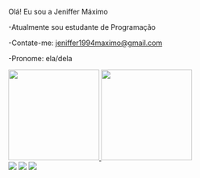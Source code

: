 Olá! Eu sou a Jeniffer Máximo


-Atualmente sou estudante de Programação

-Contate-me: jeniffer1994maximo@gmail.com

-Pronome: ela/dela


 <a href="https://github.com/jeniffer-mxm">
  <img height="180em" src="https://github-readme-stats.vercel.app/api?username=jeniffer-mxm&show_icons=true&theme=dracula&include_all_commits=true&count_private=true"/>
  <img height="180em" src="https://github-readme-stats.vercel.app/api/top-langs/?username=jeniffer-mxm&layout=compact&langs_count=7&theme=dracula"/>
</div>

<div>
  <a href="https://instagram.com/jeniffermaximo_" target="_blank"><img src="https://img.shields.io/badge/-Instagram-%23E4405F?style=for-the- badge&logo=instagram&logoColor=white" target="_blank"></a>
   <a href="https://www.linkedin.com/in/jeniffermaximo" target="_blank"><img src="https://img.shields.io/badge/-Linkedin-%230077B5??style=for-the- badge&logo=Linkedin&logoColor=white" target="_blank"></a>
  <a href="mailto:jeniffer1994maximo@gmail.com" target="_blank"><img src="https://img.shields.io/badge/-Email-D14836???style=for-the- badge&logo=email&logoColor=white" target="_blank"></a>
</div>
